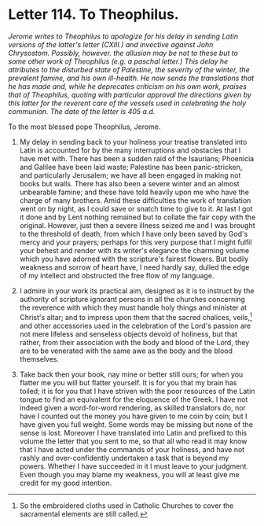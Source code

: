 <h1>Letter 114. To Theophilus.</h1>

<p><i>Jerome writes to Theophilus to apologize for his delay in sending Latin versions of the latter's letter (CXIII.) and invective against John Chrysostom. Possibly, however. the allusion may be not to these but to some other work of Theophilus (e.g. a paschal letter.) This delay he attributes to the disturbed state of Palestine, the severity of the winter, the prevalent famine, and his own ill-health. He now sends the translations that he has made and, while he deprecates criticism on his own work, praises that of Theophilus, quoting with particular approval the directions given by this latter for the reverent care of the vessels used in celebrating the holy communion. The date of the letter is 405 a.d.</i></p>

To the most blessed pope Theophilus, Jerome.

1. My delay in sending back to your holiness your treatise translated into Latin is accounted for by the many interruptions and obstacles that I have met with. There has been a sudden raid of the Isaurians; Phoenicia and Galilee have been laid waste; Palestine has been panic-stricken, and particularly Jerusalem; we have all been engaged in making not books but walls. There has also been a severe winter and an almost unbearable famine; and these have told heavily upon me who have the charge of many brothers. Amid these difficulties the work of translation went on by night, as I could save or snatch time to give to it. At last I got it done and by Lent nothing remained but to collate the fair copy with the original. However, just then a severe illness seized me and I was brought to the threshold of death, from which I have only been saved by God's mercy and your prayers; perhaps for this very purpose that I might fulfil your behest and render with its writer's elegance the charming volume which you have adorned with the scripture's fairest flowers. But bodily weakness and sorrow of heart have, I need hardly say, dulled the edge of my intellect and obstructed the free flow of my language.

2. I admire in your work its practical aim, designed as it is to instruct by the authority of scripture ignorant persons in all the churches concerning the reverence with which they must handle holy things and minister at Christ's altar; and to impress upon them that the sacred chalices, veils,[^P4261_1146589] and other accessories used in the celebration of the Lord's passion are not mere lifeless and senseless objects devoid of holiness, but that rather, from their association with the body and blood of the Lord, they are to be venerated with the same awe as the body and the blood themselves.

3. Take back then your book, nay mine or better still ours; for when you flatter me you will but flatter yourself. It is for you that my brain has toiled; it is for you that I have striven with the poor resources of the Latin tongue to find an equivalent for the eloquence of the Greek. I have not indeed given a word-for-word rendering, as skilled translators do, nor have I counted out the money you have given to me coin by coin; but I have given you full weight. Some words may be missing but none of the sense is lost. Moreover I have translated into Latin and prefixed to this volume the letter that you sent to me, so that all who read it may know that I have acted under the commands of your holiness, and have not rashly and over-confidently undertaken a task that is beyond my powers. Whether I have succeeded in it I must leave to your judgment. Even though you may blame my weakness, you will at least give me credit for my good intention.

[^P4261_1146589]:
	So the embroidered cloths used in Catholic Churches to cover the sacramental elements are still called.
